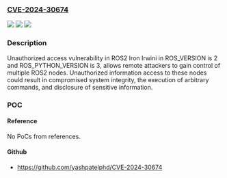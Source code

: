 ### [CVE-2024-30674](https://cve.mitre.org/cgi-bin/cvename.cgi?name=CVE-2024-30674)
![](https://img.shields.io/static/v1?label=Product&message=n%2Fa&color=blue)
![](https://img.shields.io/static/v1?label=Version&message=n%2Fa&color=blue)
![](https://img.shields.io/static/v1?label=Vulnerability&message=n%2Fa&color=brighgreen)

### Description

Unauthorized access vulnerability in ROS2 Iron Irwini in ROS_VERSION is 2 and ROS_PYTHON_VERSION is 3, allows remote attackers to gain control of multiple ROS2 nodes. Unauthorized information access to these nodes could result in compromised system integrity, the execution of arbitrary commands, and disclosure of sensitive information.

### POC

#### Reference
No PoCs from references.

#### Github
- https://github.com/yashpatelphd/CVE-2024-30674

